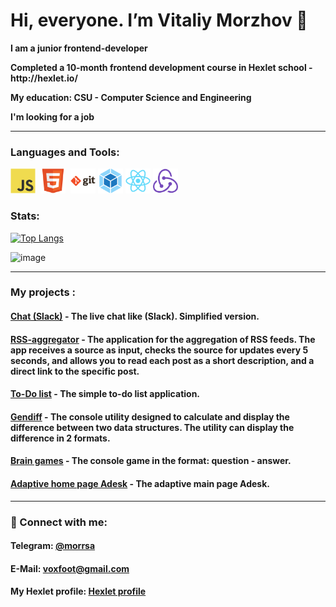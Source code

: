 <h1>Hi, everyone. I’m Vitaliy Morzhov 👋</h1>

<div>
  <p><b>I am a junior frontend-developer</b></p>
  <p><b>Completed a 10-month frontend development course in Hexlet school - http://hexlet.io/</b></p>
  <p><b>My education: CSU - Computer Science and Engineering</b></p>
  <p><b>I'm looking for a job</b></p>
</div>

___

### Languages and Tools:
<div>
  <img src="https://github.com/devicons/devicon/blob/master/icons/javascript/javascript-original.svg" title="JavaScript" alt="JavaScript" width="40" 
  <img src="https://github.com/devicons/devicon/blob/master/icons/css3/css3-plain-wordmark.svg"  title="CSS3" alt="CSS" width="40" height="40"/>&nbsp;
  <img src="https://github.com/devicons/devicon/blob/master/icons/html5/html5-original.svg" title="HTML5" alt="HTML" width="40" height="40"/>&nbsp;
  <img src="https://github.com/devicons/devicon/blob/master/icons/git/git-original-wordmark.svg" title="Git" **alt="Git" width="40" height="40"/>
  <img src="https://github.com/devicons/devicon/blob/master/icons/webpack/webpack-original.svg" title="Webpack width="40" height="40"/>
  <img src="https://github.com/devicons/devicon/blob/master/icons/react/react-original.svg" title="React width="40" height="40"/>
  <img src="https://github.com/devicons/devicon/blob/master/icons/redux/redux-original.svg" title="Reduxt width="40" height="40"/>
</div>

### Stats:                                                                                                                               
[![Top Langs](https://github-readme-stats.vercel.app/api/top-langs/?username=Vox1oot&layout=compact)](https://github.com/anuraghazra/github-readme-stats)
                                                                                                                                
                                                                                                                                

![image](https://www.codewars.com/users/morrsa/badges/small)

____

### My projects :
<div>
  <h4>
    <a href=https://github.com/Vox1oot/frontend-project-12>Chat (Slack)</a>
    - The live chat like (Slack). Simplified version.
  </h4>
  <h4>
    <a href=https://github.com/Vox1oot/frontend-project-lvl3>RSS-aggregator</a>
    - The application for the aggregation of RSS feeds. The app receives a source as input, checks the source for updates every 5 seconds, and allows you to read   each post as a short description, and a direct link to the specific post.
  </h4>                                                                                                                      
  <h4>
   <a href=https://github.com/Vox1oot/todo>To-Do list</a>
  - The simple to-do list application.
  </h4>
  <h4>
    <a href=https://github.com/Vox1oot/frontend-project-lvl2>Gendiff</a>
    - The console utility designed to calculate and display the difference between two data structures. The utility can display the difference in 2 formats.
  </h4>
  <h4>
    <a href=https://github.com/Vox1oot/frontend-project-lvl1>Brain games</a>
    - The console game in the format: question - answer.
  </h4>                                                                                                                         
</div>  
                                                                                                                                                                                                                                         
<h4>
  <a href=https://github.com/Vox1oot/Adesk>Adaptive home page Adesk</a>
   - The adaptive main page Adesk.
</h4>
                                                                                                                                
____
<div>
  <h3>🤝 Connect with me:</h3>
  <h4>Telegram: <a href=https://t.me/morrsa>@morrsa</a></h4>                                                                                                           
  <h4>E-Mail: <a href="mailto:voxfoot@gmail.com">voxfoot@gmail.com</a></h4>                                                                                                       
  <h4>My Hexlet profile: <a href=https://ru.hexlet.io/u/morsa>Hexlet profile</a></h4>
</div>
<!---
Vox1oot/Vox1oot is a ✨ special ✨ repository because its `README.md` (this file) appears on your GitHub profile.
You can click the Preview link to take a look at your changes.
--->
